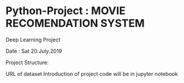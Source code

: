 # Python-Project : MOVIE RECOMENDATION SYSTEM
Deep Learning Project

Date : Sat 20.July.2019

Project Structure:

URL of dataset
Introduction of project
code will be in jupyter notebook


